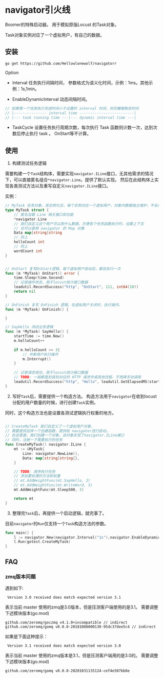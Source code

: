 # navigator引火线
Boomer的特殊启动器。
用于模拟原版Locust 的Task对象。

Task对象实例对应了一个虚拟用户，有自己的数据。



## 安装

`go get https://github.com/Hellowlonewolf/navigatorr`

Option

- Interval 任务执行间隔时间， 参数格式为语义化时间，示例：1ms。其他示例：1s,1min。

- EnableDynamicInterval 动态间隔时间。

```go
// 如果第一个任务执行完成时间小于设置的 interval 时间，则仅睡眠剩余时间
// |--------------- interval time -------------------------|
// |--- task running time ---|--- dynamic interval time ---|
```

- TaskCycle 设置任务执行周期次数，每次执行 Task 函数则计数一次，达到次数后停止执行 task 。 OnStart等不计算。

## 使用

1. 构建测试任务逻辑

需要构建一个`Task`结构体，需要实现`navigator.ILine`接口，无其他需求的情况下，可以直接匿名组合`*navigator.Line`。提供了默认实现。
然后在此结构体上实现各类测试方法以及重写自定义`navigator.ILine`接口。

实例：
```go
// MyTask 任务对象，其实例化后，每个实例对应一个虚拟用户，对象内数据独立维护，不会串。
type MyTask struct {
	// 匿名加载 Line 相关接口和功能
	*navigator.Line
	// 我们自定义这个用户可以放什么数据，方便各个任务函数执行时，设置上下文
	// 也可以使用 navigator 的 Map 对象
	Data map[string]string
	// 同上
	helloCount int
	// 同上
	wordCount int
}


// OnStart 复写OnStart逻辑，每个虚拟用户启动后，都会执行一次
func (m *MyTask) OnStart() error {
	time.Sleep(time.Second)
	// 记录操作状态，用于locust统计接口数据
	leadutil.RecordSuccess("http", "OnStart", 111, int64(10))
	return nil
}

// OnFinish 复写 OnFinish 逻辑，在虚拟用户关闭时，执行操作。
func (m *MyTask) OnFinish() {

}

// SayHello 测试业务逻辑
func (m *MyTask) SayHello() {
	startTime := time.Now()
	m.helloCount++
	
	if m.helloCount >= 3{
		// 中断用户执行操作
		m.Interrupt()
	}
	
	// 记录请求成功，用于locust统计接口数据
	// TODO: 一般都是封装到对应的 HTTP 请求中或其他流程，不用再手动调用
	leadutil.RecordSuccess("http", "Hello", leadutil.GetElapsedMS(startTime), int64(10))
}
```

2. 写好`Task`后，需要提供一个构造方法。
   构造方法用于`navigator`在收到locust分配的用户数量的时候，进行创建`Task`实例。

同时，这个构造方法也是设置各测试逻辑执行权重的地方。

```go

// CreateMyTask 我们自定义了一个虚拟用户对象，
// 需要提供这样一个创建函数，提供给 navigator进行启动。
// 在这里面，我们创建一个对象，该对象实现了navigator.ILine接口
// 同时，注册一下需要执行的任务
func CreateMyTask() navigator.ILine {
	mt := &MyTask{
		Line: navigator.NewLine(),
		Data: map[string]string{},
	}

	// TODO: 顺序执行任务
	// 添加要处理的方法和权重
	// mt.AddWeightFunc(mt.SayHello, 2)
	// mt.AddWeightFunc(mt.WriteWord, 3)
	mt.AddWeightFunc(mt.Sleep500, 3)

	return mt
}
```

3. 整理完`Task`后，再提供一个启动逻辑，就完事了。

目前`navigator`的`Run`仅支持一个`Task`构造方法的参数。

```go
func main() {
	l := navigator.New(navigator.Interval("1s"),navigator.EnableDynamicInterval(),navigator.TaskCycle(3))
	l.Run(gotest.CreateMyTask)
}

```

## FAQ

### zmq版本问题
遇到如下:
```shell
 Version 3.0 received does match expected version 3.1
```

表示当前 master 使用的zmq是3.0版本，但是压测客户端使用的是3.1。
需要调整下述模块版本(go.mod)
```shell
github.com/zeromq/goczmq v4.1.0+incompatible // indirect
github.com/zeromq/gomq v0.0.0-20181008000130-95dc37dee5c4 // indirect
```

如果是下面这种提示：
```shell
 Version 3.1 received does match expected version 3.0
```

表示当前 master 使用的zmq版本是3.1，但是压测客户端用的是3.0的。
需要调整下述模块版本(go.mod)

```shell
github.com/zeromq/gomq v0.0.0-20201031135124-cef4e507bb8e
```



